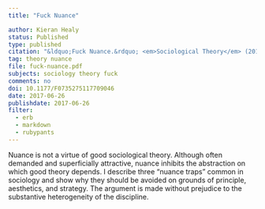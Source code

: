 ```yaml
---
title: "Fuck Nuance"

author: Kieran Healy
status: Published
type: published
citation: "&ldquo;Fuck Nuance.&rdquo; <em>Sociological Theory</em> (2017), 35:118-127."
tag: theory nuance
file: fuck-nuance.pdf
subjects: sociology theory fuck
comments: no
doi: 10.1177/F0735275117709046
date: 2017-06-26
publishdate: 2017-06-26
filter:
  - erb
  - markdown
  - rubypants
---
```


Nuance is not a virtue of good sociological theory. Although often demanded and superficially attractive, nuance inhibits the abstraction on which good theory depends. I describe three “nuance traps” common in sociology and show why they should be avoided on grounds of principle, aesthetics, and strategy. The argument is made without prejudice to the substantive heterogeneity of the discipline.

